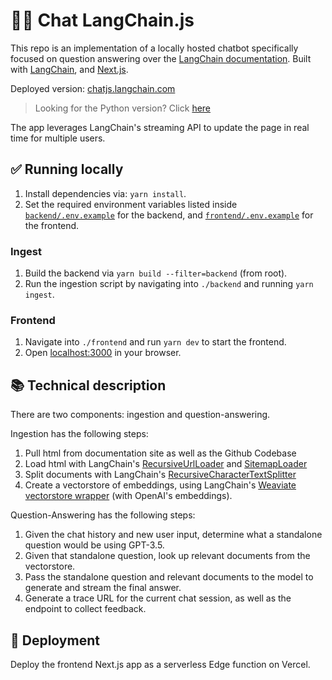# 🦜️🔗 Chat LangChain.js

This repo is an implementation of a locally hosted chatbot specifically focused on question answering over the [LangChain documentation](https://langchain.readthedocs.io/en/latest/).
Built with [LangChain](https://github.com/langchain-ai/langchainjs/), and [Next.js](https://nextjs.org).

Deployed version: [chatjs.langchain.com](https://github.com/langchain-ai/chat-langchain)

> Looking for the Python version? Click [here](https://chat.langchain.com)

The app leverages LangChain's streaming API to update the page in real time for multiple users.

## ✅ Running locally
1. Install dependencies via: `yarn install`.
2. Set the required environment variables listed inside [`backend/.env.example`](backend/.env.example) for the backend, and [`frontend/.env.example`](frontend/.env.example) for the frontend.

### Ingest
1. Build the backend via `yarn build --filter=backend` (from root).
2. Run the ingestion script by navigating into `./backend` and running `yarn ingest`.

### Frontend
1. Navigate into `./frontend` and run `yarn dev` to start the frontend.
2. Open [localhost:3000](http://localhost:3000) in your browser.

## 📚 Technical description

There are two components: ingestion and question-answering.

Ingestion has the following steps:

1. Pull html from documentation site as well as the Github Codebase
2. Load html with LangChain's [RecursiveUrlLoader](https://api.js.langchain.com/classes/langchain_document_loaders_web_recursive_url.RecursiveUrlLoader.html) and [SitemapLoader](https://js.langchain.com/docs/integrations/document_loaders/web_loaders/sitemap)
3. Split documents with LangChain's [RecursiveCharacterTextSplitter](https://js.langchain.com/docs/modules/data_connection/document_transformers/recursive_text_splitter)
4. Create a vectorstore of embeddings, using LangChain's [Weaviate vectorstore wrapper](https://js.langchain.com/docs/integrations/vectorstores/weaviate) (with OpenAI's embeddings).

Question-Answering has the following steps:

1. Given the chat history and new user input, determine what a standalone question would be using GPT-3.5.
2. Given that standalone question, look up relevant documents from the vectorstore.
3. Pass the standalone question and relevant documents to the model to generate and stream the final answer.
4. Generate a trace URL for the current chat session, as well as the endpoint to collect feedback.

## 🚀 Deployment

Deploy the frontend Next.js app as a serverless Edge function on Vercel.
